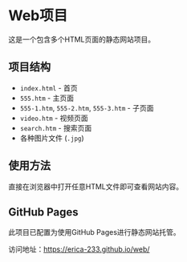 # Web项目

这是一个包含多个HTML页面的静态网站项目。

## 项目结构

- `index.html` - 首页
- `555.htm` - 主页面
- `555-1.htm`, `555-2.htm`, `555-3.htm` - 子页面
- `video.htm` - 视频页面
- `search.htm` - 搜索页面
- 各种图片文件 (`.jpg`)

## 使用方法

直接在浏览器中打开任意HTML文件即可查看网站内容。

## GitHub Pages

此项目已配置为使用GitHub Pages进行静态网站托管。

访问地址：https://erica-233.github.io/web/
